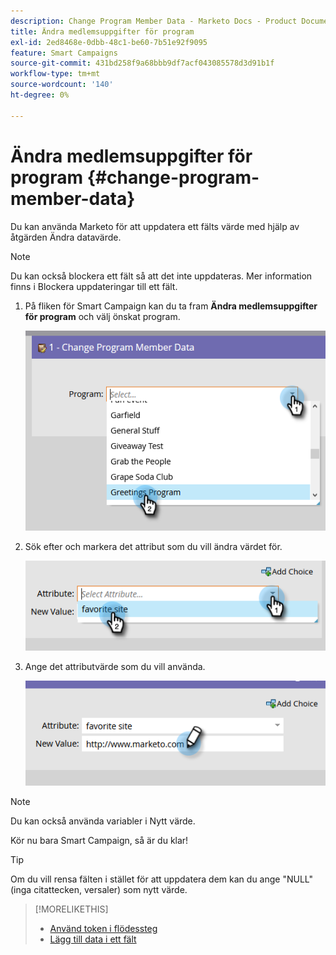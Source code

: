 ```yaml
---
description: Change Program Member Data - Marketo Docs - Product Documentation
title: Ändra medlemsuppgifter för program
exl-id: 2ed8468e-0dbb-48c1-be60-7b51e92f9095
feature: Smart Campaigns
source-git-commit: 431bd258f9a68bbb9df7acf043085578d3d91b1f
workflow-type: tm+mt
source-wordcount: '140'
ht-degree: 0%

---
```


# Ändra medlemsuppgifter för program {#change-program-member-data}

Du kan använda Marketo för att uppdatera ett fälts värde med hjälp av åtgärden Ändra datavärde.

>[!NOTE]
>
>Du kan också blockera ett fält så att det inte uppdateras. Mer information finns i Blockera uppdateringar till ett fält.

1. På fliken för Smart Campaign kan du ta fram **Ändra medlemsuppgifter för program** och välj önskat program.

   ![](assets/change-program-member-data-1.png)

1. Sök efter och markera det attribut som du vill ändra värdet för.

   ![](assets/change-program-member-data-2.png)

1. Ange det attributvärde som du vill använda.

   ![](assets/change-program-member-data-3.png)

>[!NOTE]
>
>Du kan också använda variabler i Nytt värde.

Kör nu bara Smart Campaign, så är du klar!

>[!TIP]
>
>Om du vill rensa fälten i stället för att uppdatera dem kan du ange &quot;NULL&quot; (inga citattecken, versaler) som nytt värde.

>[!MORELIKETHIS]
>
>* [Använd token i flödessteg](/help/marketo/product-docs/core-marketo-concepts/smart-campaigns/flow-actions/use-tokens-in-flow-steps.md)
>* [Lägg till data i ett fält](/help/marketo/product-docs/core-marketo-concepts/smart-campaigns/flow-actions/append-data-to-a-field.md)
